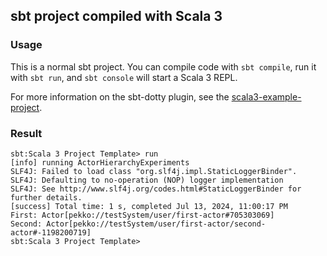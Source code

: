 ## sbt project compiled with Scala 3

### Usage

This is a normal sbt project. You can compile code with `sbt compile`, run it with `sbt run`, and `sbt console` will start a Scala 3 REPL.

For more information on the sbt-dotty plugin, see the
[scala3-example-project](https://github.com/scala/scala3-example-project/blob/main/README.md).

### Result
```
sbt:Scala 3 Project Template> run
[info] running ActorHierarchyExperiments 
SLF4J: Failed to load class "org.slf4j.impl.StaticLoggerBinder".
SLF4J: Defaulting to no-operation (NOP) logger implementation
SLF4J: See http://www.slf4j.org/codes.html#StaticLoggerBinder for further details.
[success] Total time: 1 s, completed Jul 13, 2024, 11:00:17 PM
First: Actor[pekko://testSystem/user/first-actor#705303069]
Second: Actor[pekko://testSystem/user/first-actor/second-actor#-1198200719]
sbt:Scala 3 Project Template> 
```